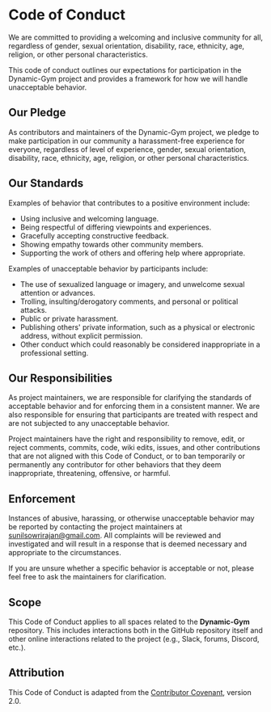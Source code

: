 # Code of Conduct

We are committed to providing a welcoming and inclusive community for all, regardless of gender, sexual orientation, disability, race, ethnicity, age, religion, or other personal characteristics.

This code of conduct outlines our expectations for participation in the Dynamic-Gym project and provides a framework for how we will handle unacceptable behavior.

## Our Pledge

As contributors and maintainers of the Dynamic-Gym project, we pledge to make participation in our community a harassment-free experience for everyone, regardless of level of experience, gender, sexual orientation, disability, race, ethnicity, age, religion, or other personal characteristics.

## Our Standards

Examples of behavior that contributes to a positive environment include:

- Using inclusive and welcoming language.
- Being respectful of differing viewpoints and experiences.
- Gracefully accepting constructive feedback.
- Showing empathy towards other community members.
- Supporting the work of others and offering help where appropriate.

Examples of unacceptable behavior by participants include:

- The use of sexualized language or imagery, and unwelcome sexual attention or advances.
- Trolling, insulting/derogatory comments, and personal or political attacks.
- Public or private harassment.
- Publishing others' private information, such as a physical or electronic address, without explicit permission.
- Other conduct which could reasonably be considered inappropriate in a professional setting.

## Our Responsibilities

As project maintainers, we are responsible for clarifying the standards of acceptable behavior and for enforcing them in a consistent manner. We are also responsible for ensuring that participants are treated with respect and are not subjected to any unacceptable behavior.

Project maintainers have the right and responsibility to remove, edit, or reject comments, commits, code, wiki edits, issues, and other contributions that are not aligned with this Code of Conduct, or to ban temporarily or permanently any contributor for other behaviors that they deem inappropriate, threatening, offensive, or harmful.

## Enforcement

Instances of abusive, harassing, or otherwise unacceptable behavior may be reported by contacting the project maintainers at [sunilsowrirajan@gmail.com](mailto:sunilsowrirajan@gmail.com). All complaints will be reviewed and investigated and will result in a response that is deemed necessary and appropriate to the circumstances.

If you are unsure whether a specific behavior is acceptable or not, please feel free to ask the maintainers for clarification.

## Scope

This Code of Conduct applies to all spaces related to the **Dynamic-Gym** repository. This includes interactions both in the GitHub repository itself and other online interactions related to the project (e.g., Slack, forums, Discord, etc.).

## Attribution

This Code of Conduct is adapted from the [Contributor Covenant](https://www.contributor-covenant.org/), version 2.0.
